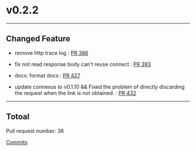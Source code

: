 
# v0.2.2

***

## Changed Feature

* remove http trace log : [PR 386](https://github.com/kdoctor-io/kdoctor/pull/386)

* fix not read response body can't reuse connect : [PR 393](https://github.com/kdoctor-io/kdoctor/pull/393)

* docs: format docs : [PR 427](https://github.com/kdoctor-io/kdoctor/pull/427)

* update connexus to v0.1.10 && Fixed the problem of directly discarding the request when the link is not obtained. : [PR 432](https://github.com/kdoctor-io/kdoctor/pull/432)



***

## Totoal 

Pull request number: 36

[ Commits ](https://github.com/kdoctor-io/kdoctor/compare/v0.2.1...v0.2.2)
